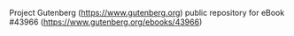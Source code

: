 Project Gutenberg (https://www.gutenberg.org) public repository for eBook #43966 (https://www.gutenberg.org/ebooks/43966)
